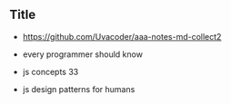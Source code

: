 ##  Title

- https://github.com/Uvacoder/aaa-notes-md-collect2

- every programmer should know
- js concepts 33
- js design patterns for humans
